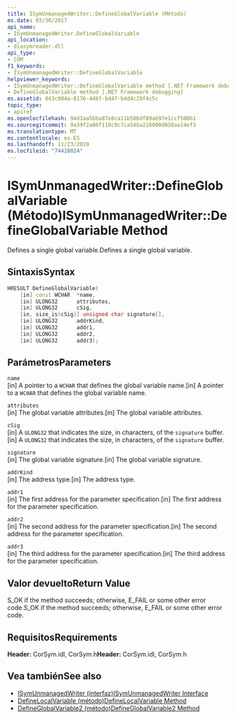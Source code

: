 ```yaml
---
title: ISymUnmanagedWriter::DefineGlobalVariable (Método)
ms.date: 03/30/2017
api_name:
- ISymUnmanagedWriter.DefineGlobalVariable
api_location:
- diasymreader.dll
api_type:
- COM
f1_keywords:
- ISymUnmanagedWriter::DefineGlobalVariable
helpviewer_keywords:
- ISymUnmanagedWriter::DefineGlobalVariable method [.NET Framework debugging]
- DefineGlobalVariable method [.NET Framework debugging]
ms.assetid: 843c904a-8176-4d8f-bd47-b4d4c29f4c5c
topic_type:
- apiref
ms.openlocfilehash: 94d1aa5bba87e8ca11b58bdf89a697e1ccf500b1
ms.sourcegitcommit: 9a39f2a06f110c9c7ca54ba216900d038aa14ef3
ms.translationtype: MT
ms.contentlocale: es-ES
ms.lasthandoff: 11/23/2019
ms.locfileid: "74428024"
---
```

# <a name="isymunmanagedwriterdefineglobalvariable-method"></a><span data-ttu-id="d26c3-102">ISymUnmanagedWriter::DefineGlobalVariable (Método)</span><span class="sxs-lookup"><span data-stu-id="d26c3-102">ISymUnmanagedWriter::DefineGlobalVariable Method</span></span>
<span data-ttu-id="d26c3-103">Defines a single global variable.</span><span class="sxs-lookup"><span data-stu-id="d26c3-103">Defines a single global variable.</span></span>  
  
## <a name="syntax"></a><span data-ttu-id="d26c3-104">Sintaxis</span><span class="sxs-lookup"><span data-stu-id="d26c3-104">Syntax</span></span>  
  
```cpp  
HRESULT DefineGlobalVariable(  
    [in] const WCHAR  *name,  
    [in] ULONG32      attributes,  
    [in] ULONG32      cSig,  
    [in, size_is(cSig)] unsigned char signature[],  
    [in] ULONG32      addrKind,  
    [in] ULONG32      addr1,  
    [in] ULONG32      addr2,  
    [in] ULONG32      addr3);  
```  
  
## <a name="parameters"></a><span data-ttu-id="d26c3-105">Parámetros</span><span class="sxs-lookup"><span data-stu-id="d26c3-105">Parameters</span></span>  
 `name`  
 <span data-ttu-id="d26c3-106">[in] A pointer to a `WCHAR` that defines the global variable name.</span><span class="sxs-lookup"><span data-stu-id="d26c3-106">[in] A pointer to a `WCHAR` that defines the global variable name.</span></span>  
  
 `attributes`  
 <span data-ttu-id="d26c3-107">[in] The global variable attributes.</span><span class="sxs-lookup"><span data-stu-id="d26c3-107">[in] The global variable attributes.</span></span>  
  
 `cSig`  
 <span data-ttu-id="d26c3-108">[in] A `ULONG32` that indicates the size, in characters, of the `signature` buffer.</span><span class="sxs-lookup"><span data-stu-id="d26c3-108">[in] A `ULONG32` that indicates the size, in characters, of the `signature` buffer.</span></span>  
  
 `signature`  
 <span data-ttu-id="d26c3-109">[in] The global variable signature.</span><span class="sxs-lookup"><span data-stu-id="d26c3-109">[in] The global variable signature.</span></span>  
  
 `addrKind`  
 <span data-ttu-id="d26c3-110">[in] The address type.</span><span class="sxs-lookup"><span data-stu-id="d26c3-110">[in] The address type.</span></span>  
  
 `addr1`  
 <span data-ttu-id="d26c3-111">[in] The first address for the parameter specification.</span><span class="sxs-lookup"><span data-stu-id="d26c3-111">[in] The first address for the parameter specification.</span></span>  
  
 `addr2`  
 <span data-ttu-id="d26c3-112">[in] The second address for the parameter specification.</span><span class="sxs-lookup"><span data-stu-id="d26c3-112">[in] The second address for the parameter specification.</span></span>  
  
 `addr3`  
 <span data-ttu-id="d26c3-113">[in] The third address for the parameter specification.</span><span class="sxs-lookup"><span data-stu-id="d26c3-113">[in] The third address for the parameter specification.</span></span>  
  
## <a name="return-value"></a><span data-ttu-id="d26c3-114">Valor devuelto</span><span class="sxs-lookup"><span data-stu-id="d26c3-114">Return Value</span></span>  
 <span data-ttu-id="d26c3-115">S_OK if the method succeeds; otherwise, E_FAIL or some other error code.</span><span class="sxs-lookup"><span data-stu-id="d26c3-115">S_OK if the method succeeds; otherwise, E_FAIL or some other error code.</span></span>  
  
## <a name="requirements"></a><span data-ttu-id="d26c3-116">Requisitos</span><span class="sxs-lookup"><span data-stu-id="d26c3-116">Requirements</span></span>  
 <span data-ttu-id="d26c3-117">**Header:** CorSym.idl, CorSym.h</span><span class="sxs-lookup"><span data-stu-id="d26c3-117">**Header:** CorSym.idl, CorSym.h</span></span>  
  
## <a name="see-also"></a><span data-ttu-id="d26c3-118">Vea también</span><span class="sxs-lookup"><span data-stu-id="d26c3-118">See also</span></span>

- [<span data-ttu-id="d26c3-119">ISymUnmanagedWriter (interfaz)</span><span class="sxs-lookup"><span data-stu-id="d26c3-119">ISymUnmanagedWriter Interface</span></span>](../../../../docs/framework/unmanaged-api/diagnostics/isymunmanagedwriter-interface.md)
- [<span data-ttu-id="d26c3-120">DefineLocalVariable (método)</span><span class="sxs-lookup"><span data-stu-id="d26c3-120">DefineLocalVariable Method</span></span>](../../../../docs/framework/unmanaged-api/diagnostics/isymunmanagedwriter-definelocalvariable-method.md)
- [<span data-ttu-id="d26c3-121">DefineGlobalVariable2 (método)</span><span class="sxs-lookup"><span data-stu-id="d26c3-121">DefineGlobalVariable2 Method</span></span>](../../../../docs/framework/unmanaged-api/diagnostics/isymunmanagedwriter2-defineglobalvariable2-method.md)
